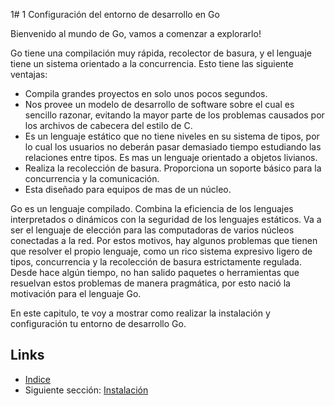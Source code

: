 ﻿1# 1 Configuración del entorno de desarrollo en Go

Bienvenido al mundo de Go, vamos a comenzar a explorarlo!

Go tiene una compilación muy rápida, recolector de basura, y el lenguaje tiene un sistema orientado a la concurrencia. Esto tiene las siguiente ventajas:

- Compila grandes proyectos en solo unos pocos segundos.
- Nos provee un modelo de desarrollo de software sobre el cual es sencillo razonar, evitando la mayor parte de los problemas causados por los archivos de cabecera del estilo de C.
- Es un lenguaje estático que no tiene niveles en su sistema de tipos, por lo cual los usuarios no deberán pasar demasiado tiempo  estudiando las relaciones entre tipos. Es mas un lenguaje orientado a objetos livianos.
- Realiza la recolección de basura. Proporciona un soporte básico para la concurrencia y la comunicación.
- Esta diseñado para equipos de mas de un núcleo.

Go es un lenguaje compilado. Combina la eficiencia de los lenguajes interpretados o dinámicos con la seguridad de los lenguajes estáticos. Va a ser el lenguaje de elección para las computadoras de varios núcleos conectadas a la red. Por estos motivos, hay algunos problemas que tienen que resolver el propio lenguaje, como un rico sistema expresivo ligero de tipos, concurrencia y la recolección de basura estrictamente regulada. Desde hace algún tiempo, no han salido paquetes o herramientas que resuelvan estos problemas de manera pragmática, por esto nació la motivación para el lenguaje Go.

En este capitulo, te voy a mostrar como realizar la instalación y configuración tu entorno de desarrollo Go.

## Links

- [Indice](preface.md)
- Siguiente sección: [Instalación](01.1.md)

